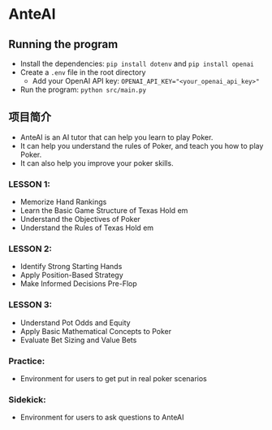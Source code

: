 # AnteAI
## Running the program
* Install the dependencies: `pip install dotenv` and `pip install openai`
* Create a `.env` file in the root directory
    * Add your OpenAI API key: `OPENAI_API_KEY="<your_openai_api_key>"`
* Run the program: `python src/main.py`

## 项目简介
* AnteAI is an AI tutor that can help you learn to play Poker.
* It can help you understand the rules of Poker, and teach you how to play Poker.
* It can also help you improve your poker skills.

### LESSON 1:
* Memorize Hand Rankings
* Learn the Basic Game Structure of Texas Hold em
* Understand the Objectives of Poker
* Understand the Rules of Texas Hold em

### LESSON 2:
* Identify Strong Starting Hands
* Apply Position-Based Strategy
* Make Informed Decisions Pre-Flop

### LESSON 3:
* Understand Pot Odds and Equity
* Apply Basic Mathematical Concepts to Poker
* Evaluate Bet Sizing and Value Bets

### Practice:
* Environment for users to get put in real poker scenarios

### Sidekick:
* Environment for users to ask questions to AnteAI